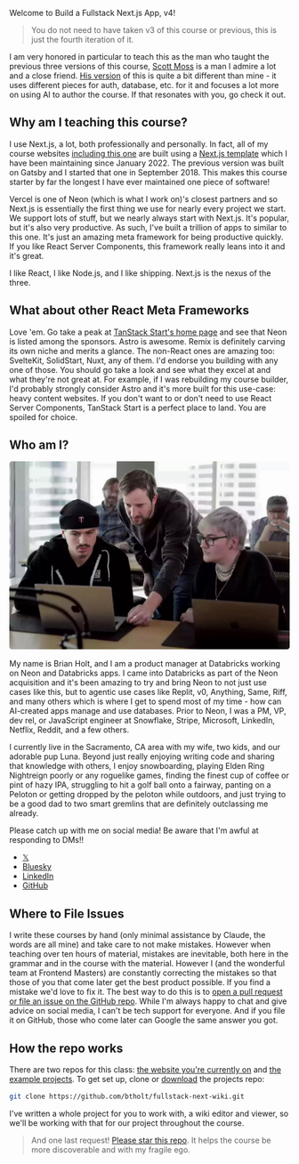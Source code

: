 Welcome to Build a Fullstack Next.js App, v4!

> You do not need to have taken v3 of this course or previous, this is just the fourth iteration of it.

I am very honored in particular to teach this as the man who taught the previous three versions of this course, [Scott Moss][scotty] is a man I admire a lot and a close friend. [His version][v3] of this is quite a bit different than mine - it uses different pieces for auth, database, etc. for it and focuses a lot more on using AI to author the course. If that resonates with you, go check it out.

## Why am I teaching this course?

I use Next.js, a lot, both professionally and personally. In fact, all of my course websites [including this one][content-repo] are built using a [Next.js template][template] which I have been maintaining since January 2022. The previous version was built on Gatsby and I started that one in September 2018. This makes this course starter by far the longest I have ever maintained one piece of software!

Vercel is one of Neon (which is what I work on)'s closest partners and so Next.js is essentially the first thing we use for nearly every project we start. We support lots of stuff, but we nearly always start with Next.js. It's popular, but it's also very productive. As such, I've built a trillion of apps to similar to this one. It's just an amazing meta framework for being productive quickly. If you like React Server Components, this framework really leans into it and it's great.

I like React, I like Node.js, and I like shipping. Next.js is the nexus of the three.

## What about other React Meta Frameworks

Love 'em. Go take a peak at [TanStack Start's home page][start] and see that Neon is listed among the sponsors. Astro is awesome. Remix is definitely carving its own niche and merits a glance. The non-React ones are amazing too: SvelteKit, SolidStart, Nuxt, any of them. I'd endorse you building with any one of those. You should go take a look and see what they excel at and what they're not great at. For example, if I was rebuilding my course builder, I'd probably strongly consider Astro and it's more built for this use-case: heavy content websites. If you don't want to or don't need to use React Server Components, TanStack Start is a perfect place to land. You are spoiled for choice.

## Who am I?

![Brian teaching](/images/social-share-cover.jpg)

My name is Brian Holt, and I am a product manager at Databricks working on Neon and Databricks apps. I came into Databricks as part of the Neon acquisition and it's been amazing to try and bring Neon to not just use cases like this, but to agentic use cases like Replit, v0, Anything, Same, Riff, and many others which is where I get to spend most of my time - how can AI-created apps manage and use databases. Prior to Neon, I was a PM, VP, dev rel, or JavaScript engineer at Snowflake, Stripe, Microsoft, LinkedIn, Netflix, Reddit, and a few others.

I currently live in the Sacramento, CA area with my wife, two kids, and our adorable pup Luna. Beyond just really enjoying writing code and sharing that knowledge with others, I enjoy snowboarding, playing Elden Ring Nightreign poorly or any roguelike games, finding the finest cup of coffee or pint of hazy IPA, struggling to hit a golf ball onto a fairway, panting on a Peloton or getting dropped by the peloton while outdoors, and just trying to be a good dad to two smart gremlins that are definitely outclassing me already.

Please catch up with me on social media! Be aware that I'm awful at responding to DMs!!

- [𝕏][x]
- [Bluesky][bs]
- [LinkedIn][li]
- [GitHub][gh]

## Where to File Issues

I write these courses by hand (only minimal assistance by Claude, the words are all mine) and take care to not make mistakes. However when teaching over ten hours of material, mistakes are inevitable, both here in the grammar and in the course with the material. However I (and the wonderful team at Frontend Masters) are constantly correcting the mistakes so that those of you that come later get the best product possible. If you find a mistake we'd love to fix it. The best way to do this is to [open a pull request or file an issue on the GitHub repo][site]. While I'm always happy to chat and give advice on social media, I can't be tech support for everyone. And if you file it on GitHub, those who come later can Google the same answer you got.

## How the repo works

There are two repos for this class: [the website you're currently on][site] and [the example projects][projects]. To get set up, clone or [download][zip] the projects repo:

```bash
git clone https://github.com/btholt/fullstack-next-wiki.git
```

I've written a whole project for you to work with, a wiki editor and viewer, so we'll be working with that for our project throughout the course.

> And one last request! [Please star this repo][site]. It helps the course be more discoverable and with my fragile ego.

[scotty]: https://frontendmasters.com/teachers/scott-moss/?code=holt
[v3]: https://frontendmasters.com/courses/fullstack-app-next-v3/?code=holt
[content-repo]: https://github.com/btholt/build-a-fullstack-nextjs-app-v4
[template]: https://github.com/btholt/next-course-starter/
[start]: https://tanstack.com/start/latest
[x]: https://twitter.com/holtbt
[bs]: https://bsky.app/profile/brianholt.me
[li]: https://www.linkedin.com/in/btholt/
[gh]: https://github.com/btholt
[site]: https://github.com/btholt/build-a-fullstack-nextjs-app-v4
[projects]: https://github.com/btholt/https://github.com/btholt/fullstack-next-wiki
[issues]: https://github.com/btholt/build-a-fullstack-nextjs-app-v4/issues
[zip]: https://github.com/btholt/build-a-fullstack-nextjs-app-v4/archive/refs/heads/main.zip
